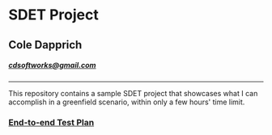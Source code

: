 # SDET Project
## Cole Dapprich
##### [cdsoftworks@gmail.com](mailto:cdsoftworks@gmail.com)

---

This repository contains a sample SDET project that showcases what I can accomplish in a greenfield scenario, within only a few hours' time limit.

### [End-to-end Test Plan](https://github.com/cdsoftw/cesium-sdet-project/tree/master/sample-app/Plan.md)
